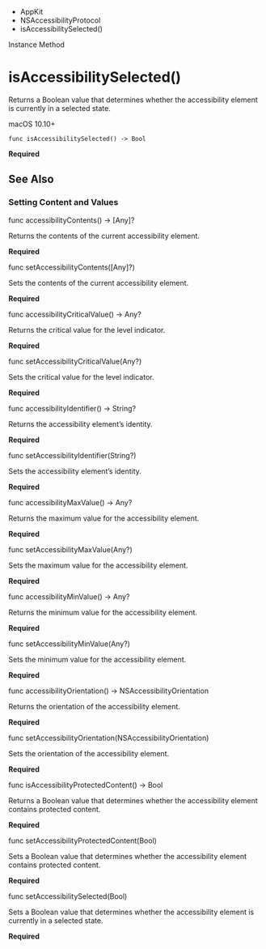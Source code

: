 

- AppKit
- NSAccessibilityProtocol
-  isAccessibilitySelected() 

Instance Method

# isAccessibilitySelected()

Returns a Boolean value that determines whether the accessibility element is currently in a selected state.

macOS 10.10+

``` source
func isAccessibilitySelected() -> Bool
```

**Required**

## See Also

### Setting Content and Values

func accessibilityContents() -> [Any]?

Returns the contents of the current accessibility element.

**Required**

func setAccessibilityContents([Any]?)

Sets the contents of the current accessibility element.

**Required**

func accessibilityCriticalValue() -> Any?

Returns the critical value for the level indicator.

**Required**

func setAccessibilityCriticalValue(Any?)

Sets the critical value for the level indicator.

**Required**

func accessibilityIdentifier() -> String?

Returns the accessibility element’s identity.

**Required**

func setAccessibilityIdentifier(String?)

Sets the accessibility element’s identity.

**Required**

func accessibilityMaxValue() -> Any?

Returns the maximum value for the accessibility element.

**Required**

func setAccessibilityMaxValue(Any?)

Sets the maximum value for the accessibility element.

**Required**

func accessibilityMinValue() -> Any?

Returns the minimum value for the accessibility element.

**Required**

func setAccessibilityMinValue(Any?)

Sets the minimum value for the accessibility element.

**Required**

func accessibilityOrientation() -> NSAccessibilityOrientation

Returns the orientation of the accessibility element.

**Required**

func setAccessibilityOrientation(NSAccessibilityOrientation)

Sets the orientation of the accessibility element.

**Required**

func isAccessibilityProtectedContent() -> Bool

Returns a Boolean value that determines whether the accessibility element contains protected content.

**Required**

func setAccessibilityProtectedContent(Bool)

Sets a Boolean value that determines whether the accessibility element contains protected content.

**Required**

func setAccessibilitySelected(Bool)

Sets a Boolean value that determines whether the accessibility element is currently in a selected state.

**Required**

